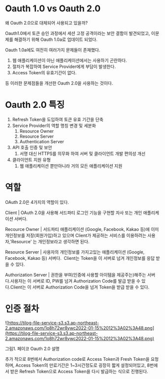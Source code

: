 # Oauth 1.0 vs Oauth 2.0

왜 Oauth 2.0으로 대체되어 사용되고 있을까?

Oauth1.0에서 토큰 승인 과정에서 세션 고정 공격이라는 보안 결함이 발견되었고, 이문제를 해결하기 위해 Oauth 1.0a로 업데이트 되었다.

Oauth 1.0a에도 여전히 여러가지 문제들이 존재했다.

1. 웹 애플리케이션이 아닌 애플리케이션에서는 사용하기 곤란하다.
2. 절차가 복잡하여 Service Provider에게 부담이 발생한다.
3. Access Token의 유효기간이 없다.

등 이러한 문제점들을 개선한 Oauth 2.0을 사용하는 것이다.

# Oauth 2.0 특징

1. Refresh Token을 도입하여 토큰 유효 기간을 단축
2. Service Provider의 역할 명칭 변경 및 세분화
    1. Resource Owner
    2. Resource Server
    3. Authentication Server
3. API 호출 인증 및 보안
    1. 서명 대신 HTTPS를 의무화 하여 서버 및 클라이언트 개발 편의성 개선
4. 클라이언트 지원 유형
    1. 웹 애플리케이션 뿐만아니라 거의 모든 애플리케이션 지원

# 역할

OAuth 2.0은 4가지의 역할이 있다.

Client | OAuth 2.0을 사용해 서드파티 로그인 기능을 구현할 자사 또는 개인 애플리케이션 서버다.

Recource Owner | 서드파티 애플리케이션 (Google, Facebook, Kakao 등)에 이미 개인정보를 저장(회원가입)하고 있으며 Client가 제공하는 서비스를 이용하려는 사용자,'Resource' 는 개인정보라고 생각하면 된다.

Resource Server | 사용자의 개인정보를 가지고있는 애플리케이션 (Google, Facebook, Kakao 등) 서버다.  Client는 Token을 이 서버로 넘겨 개인정보를 응답 받을 수 있다.

Authorization Server | 권한을 부여(인증에 사용할 아이템을 제공주는)해주는 서버다.사용자는 이 서버로 ID, PW를 넘겨 Authorization Code를 발급 받을 수 있다.Client는 이 서버로 Authorization Code을 넘겨 Token을 받급 받을 수 있다.

# 인증 절차

![https://tilog-file-service-s3.s3.ap-northeast-2.amazonaws.com/1o8h72wr8ywc2022-01-15%2012%3A02%3A48.png](https://tilog-file-service-s3.s3.ap-northeast-2.amazonaws.com/1o8h72wr8ywc2022-01-15%2012%3A02%3A48.png)

그림1. 페이코 Oauth 2.0 설명

추가 적으로 8번에서 Authorization code로 Access Token과 Fresh Token을 요청하며, Access Token의 만료기간은 1~3시간정도로 굉장히 짧게 설정되어있고, 8번에서 받은 Refresh Token으로 Access Token을 다시 발급하는 식으로 진행된다.
